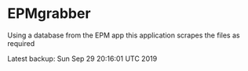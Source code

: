# EPMgrabber
Using a database from the EPM app this application scrapes the files as required


Latest backup: Sun Sep 29 20:16:01 UTC 2019
